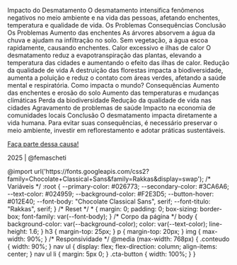 Impacto do Desmatamento
O desmatamento intensifica fenômenos negativos no meio ambiente e na vida das pessoas, afetando enchentes, temperatura e qualidade de vida.
Os Problemas
Consequências
Conclusão
Os Problemas
Aumento das enchentes
As árvores absorvem a água da chuva e ajudam na infiltração no solo. Sem vegetação, a água escoa rapidamente, causando enchentes.
Calor excessivo e ilhas de calor
O desmatamento reduz a evapotranspiração das plantas, elevando a temperatura das cidades e aumentando o efeito das ilhas de calor.
Redução da qualidade de vida
A destruição das florestas impacta a biodiversidade, aumenta a poluição e reduz o contato com áreas verdes, afetando a saúde mental e respiratória.
Como impacta o mundo?
Consequências
Aumento das enchentes e erosão do solo
Aumento das temperaturas e mudanças climáticas
Perda da biodiversidade
Redução da qualidade de vida nas cidades
Agravamento de problemas de saúde
Impacto na economia de comunidades locais
Conclusão
O desmatamento impacta diretamente a vida humana. Para evitar suas consequências, é necessário preservar o meio ambiente, investir em reflorestamento e adotar práticas sustentáveis.
</section> </main> <footer> <a href="https://www.linkedin.com/in/femascheti" class="cta-footer">Faça parte dessa causa!</a> <p>2025 | @femascheti</p> </footer> </body> </html> @import url('https://fonts.googleapis.com/css2?family=Chocolate+Classical+Sans&family=Rakkas&display=swap'); /* Variáveis */ :root { --primary-color: #026773; --secondary-color: #3CA6A6; --text-color: #024959; --background-color: #F2E3D5; --button-hover: #012E40; --font-body: "Chocolate Classical Sans", serif; --font-titulo: "Rakkas", serif; } /* Reset */ * { margin: 0; padding: 0; box-sizing: border-box; font-family: var(--font-body); } /* Corpo da página */ body { background-color: var(--background-color); color: var(--text-color); line-height: 1.6; } h3 { margin-top: 25px; } p { margin-top: 20px; } img { max-width: 90%; } /* Responsividade */ @media (max-width: 768px) { .conteudo { width: 90%; } nav ul { display: flex; flex-direction: column; align-items: center; } nav ul li { margin: 5px 0; } .cta-button { width: 100%; } }
